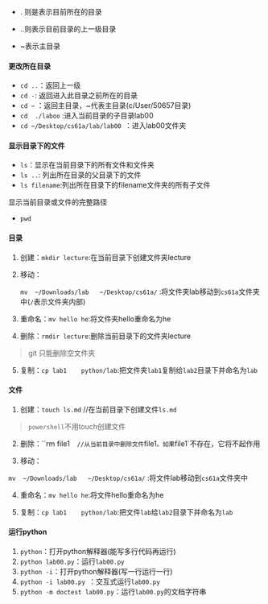  - . 则是表示目前所在的目录

 - ..则表示目前目录的上一级目录

 - ~表示主目录

   

#### 更改所在目录

- `cd ..`：返回上一级
- `cd -`:  返回进入此目录之前所在的目录
- `cd ~` ：返回主目录，~代表主目录(c/User/50657目录)
- `cd  ./laboo`  :进入当前目录的子目录lab00
- `cd ~/Desktop/cs61a/lab/lab00 `：进入lab00文件夹

####    

####  显示目录下的文件


- `ls`：显示在当前目录下的所有文件和文件夹
- `ls ..`: 列出所在目录的父目录下的文件
- `ls filename`:列出所在目录下的filename文件夹的所有子文件

显示当前目录或文件的完整路径

- `pwd`

#### 目录

1. 创建：`mkdir lecture`:在当前目录下创建文件夹lecture

2. 移动：

   `mv  ~/Downloads/lab   ~/Desktop/cs61a/` :将文件夹lab移动到`cs61a`文件夹中(`/`表示文件夹内部)

3. 重命名：`mv hello he`:将文件夹hello重命名为he

4. 删除：`rmdir lecture`:删除当前目录下的文件夹lecture

> git 只能删除空文件夹

5. 复制：`cp lab1    python/lab`:把文件夹`lab1`复制给`lab2`目录下并命名为`lab`



#### 文件

1. 创建：`touch ls.md` //在当前目录下创建文件`ls.md`

> `powershell`不用touch创建文件

2. 删除：``rm file1`  //从当前目录中删除文件`file1`。如果`file1`不存在，它将不起作用

3. 移动：

`mv  ~/Downloads/lab   ~/Desktop/cs61a/` :将文件lab移动到`cs61a`文件夹中

4. 重命名：`mv hello he`:将文件hello重命名为he

5. 复制：`cp lab1    python/lab`:把文件`lab`给`lab2`目录下并命名为`lab`



#### 运行python

1. ```python```：打开python解释器(能写多行代码再运行)
2. `python lab00.py`：运行`lab00.py`
3. ```python -i```：打开python解释器(写一行运行一行)
4. `python -i lab00.py `：交互式运行`lab00.py`
5. `python -m doctest lab00.py`：运行`lab00.py`的文档字符串

